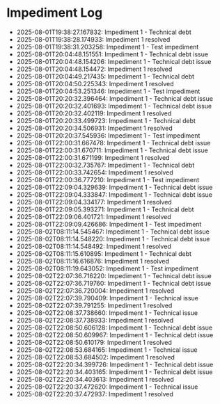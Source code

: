 # Impediment Log

- 2025-08-01T19:38:27.167832: Impediment 1 - Technical debt
- 2025-08-01T19:38:28.174933: Impediment 1 resolved
- 2025-08-01T19:38:31.203258: Impediment 1 - Test impediment
- 2025-08-01T20:04:48.151551: Impediment 1 - Technical debt issue
- 2025-08-01T20:04:48.154206: Impediment 1 - Technical debt issue
- 2025-08-01T20:04:48.154472: Impediment 1 resolved
- 2025-08-01T20:04:49.217435: Impediment 1 - Technical debt
- 2025-08-01T20:04:50.225343: Impediment 1 resolved
- 2025-08-01T20:04:53.251346: Impediment 1 - Test impediment
- 2025-08-01T20:20:32.396464: Impediment 1 - Technical debt issue
- 2025-08-01T20:20:32.401693: Impediment 1 - Technical debt issue
- 2025-08-01T20:20:32.402119: Impediment 1 resolved
- 2025-08-01T20:20:33.499723: Impediment 1 - Technical debt
- 2025-08-01T20:20:34.506931: Impediment 1 resolved
- 2025-08-01T20:20:37.545936: Impediment 1 - Test impediment
- 2025-08-01T22:00:31.667478: Impediment 1 - Technical debt issue
- 2025-08-01T22:00:31.670711: Impediment 1 - Technical debt issue
- 2025-08-01T22:00:31.671199: Impediment 1 resolved
- 2025-08-01T22:00:32.735767: Impediment 1 - Technical debt
- 2025-08-01T22:00:33.742654: Impediment 1 resolved
- 2025-08-01T22:00:36.777210: Impediment 1 - Test impediment
- 2025-08-01T22:09:04.329639: Impediment 1 - Technical debt issue
- 2025-08-01T22:09:04.333847: Impediment 1 - Technical debt issue
- 2025-08-01T22:09:04.334177: Impediment 1 resolved
- 2025-08-01T22:09:05.393271: Impediment 1 - Technical debt
- 2025-08-01T22:09:06.401721: Impediment 1 resolved
- 2025-08-01T22:09:09.426686: Impediment 1 - Test impediment
- 2025-08-02T08:11:14.545467: Impediment 1 - Technical debt issue
- 2025-08-02T08:11:14.548220: Impediment 1 - Technical debt issue
- 2025-08-02T08:11:14.548492: Impediment 1 resolved
- 2025-08-02T08:11:15.610895: Impediment 1 - Technical debt
- 2025-08-02T08:11:16.616876: Impediment 1 resolved
- 2025-08-02T08:11:19.643052: Impediment 1 - Test impediment
- 2025-08-02T22:07:36.716220: Impediment 1 - Technical debt issue
- 2025-08-02T22:07:36.719760: Impediment 1 - Technical debt issue
- 2025-08-02T22:07:36.720004: Impediment 1 resolved
- 2025-08-02T22:07:39.790409: Impediment 1 - Technical issue
- 2025-08-02T22:07:39.791255: Impediment 1 resolved
- 2025-08-02T22:08:37.738660: Impediment 1 - Technical issue
- 2025-08-02T22:08:37.738933: Impediment 1 resolved
- 2025-08-02T22:08:50.606128: Impediment 1 - Technical debt issue
- 2025-08-02T22:08:50.609967: Impediment 1 - Technical debt issue
- 2025-08-02T22:08:50.610179: Impediment 1 resolved
- 2025-08-02T22:08:53.684165: Impediment 1 - Technical issue
- 2025-08-02T22:08:53.684502: Impediment 1 resolved
- 2025-08-02T22:20:34.399726: Impediment 1 - Technical debt issue
- 2025-08-02T22:20:34.403165: Impediment 1 - Technical debt issue
- 2025-08-02T22:20:34.403613: Impediment 1 resolved
- 2025-08-02T22:20:37.472620: Impediment 1 - Technical issue
- 2025-08-02T22:20:37.472937: Impediment 1 resolved
